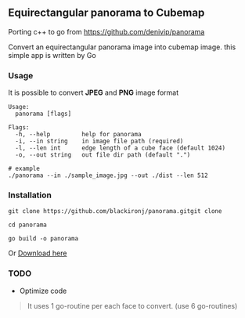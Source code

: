 ## Equirectangular panorama to Cubemap 

Porting c++ to go from https://github.com/denivip/panorama

Convert an equirectangular panorama image into cubemap image. this simple app is written by Go

### Usage
It is possible to convert **JPEG** and **PNG** image format
```
Usage:
  panorama [flags]

Flags:
  -h, --help         help for panorama
  -i, --in string    in image file path (required)
  -l, --len int      edge length of a cube face (default 1024)
  -o, --out string   out file dir path (default ".")
```
```
# example
./panorama --in ./sample_image.jpg --out ./dist --len 512
```

### Installation
```
git clone https://github.com/blackironj/panorama.gitgit clone 

cd panorama

go build -o panorama
```
Or [Download here](https://github.com/blackironj/panorama/releases/tag/1.0)

### TODO
- Optimize code 
> It uses 1 go-routine per each face to convert. (use 6 go-routines)
